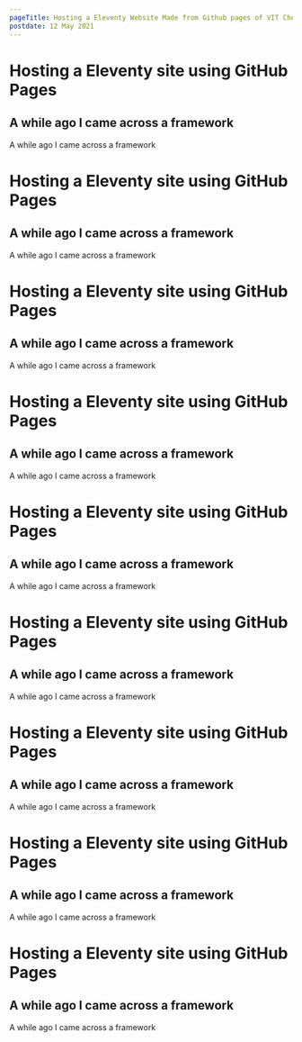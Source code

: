 ```yaml
---
pageTitle: Hosting a Eleventy Website Made from Github pages of VIT Chennai - How I Conquered this
postdate: 12 May 2021
---
```

# Hosting a Eleventy site using GitHub Pages
## A while ago I came across a framework
A while ago I came across a framework
# Hosting a Eleventy site using GitHub Pages
## A while ago I came across a framework
A while ago I came across a framework
# Hosting a Eleventy site using GitHub Pages
## A while ago I came across a framework
A while ago I came across a framework
# Hosting a Eleventy site using GitHub Pages
## A while ago I came across a framework
A while ago I came across a framework
# Hosting a Eleventy site using GitHub Pages
## A while ago I came across a framework
A while ago I came across a framework
# Hosting a Eleventy site using GitHub Pages
## A while ago I came across a framework
A while ago I came across a framework
# Hosting a Eleventy site using GitHub Pages
## A while ago I came across a framework
A while ago I came across a framework
# Hosting a Eleventy site using GitHub Pages
## A while ago I came across a framework
A while ago I came across a framework
# Hosting a Eleventy site using GitHub Pages
## A while ago I came across a framework
A while ago I came across a framework
